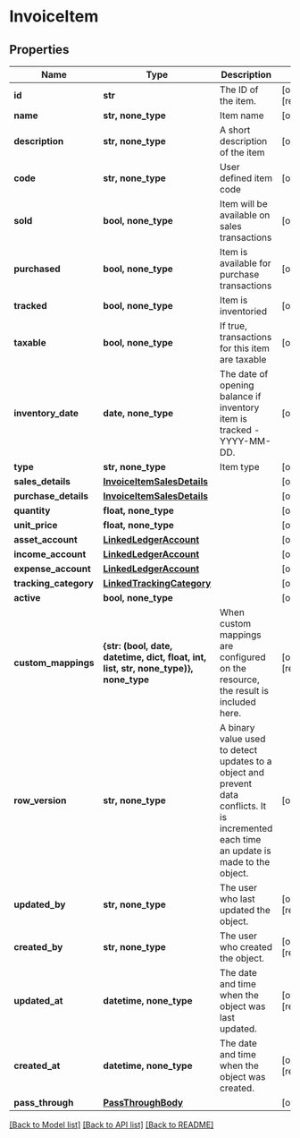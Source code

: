 # InvoiceItem


## Properties
Name | Type | Description | Notes
------------ | ------------- | ------------- | -------------
**id** | **str** | The ID of the item. | [optional] [readonly] 
**name** | **str, none_type** | Item name | [optional] 
**description** | **str, none_type** | A short description of the item | [optional] 
**code** | **str, none_type** | User defined item code | [optional] 
**sold** | **bool, none_type** | Item will be available on sales transactions | [optional] 
**purchased** | **bool, none_type** | Item is available for purchase transactions | [optional] 
**tracked** | **bool, none_type** | Item is inventoried | [optional] 
**taxable** | **bool, none_type** | If true, transactions for this item are taxable | [optional] 
**inventory_date** | **date, none_type** | The date of opening balance if inventory item is tracked - YYYY-MM-DD. | [optional] 
**type** | **str, none_type** | Item type | [optional] 
**sales_details** | [**InvoiceItemSalesDetails**](InvoiceItemSalesDetails.md) |  | [optional] 
**purchase_details** | [**InvoiceItemSalesDetails**](InvoiceItemSalesDetails.md) |  | [optional] 
**quantity** | **float, none_type** |  | [optional] 
**unit_price** | **float, none_type** |  | [optional] 
**asset_account** | [**LinkedLedgerAccount**](LinkedLedgerAccount.md) |  | [optional] 
**income_account** | [**LinkedLedgerAccount**](LinkedLedgerAccount.md) |  | [optional] 
**expense_account** | [**LinkedLedgerAccount**](LinkedLedgerAccount.md) |  | [optional] 
**tracking_category** | [**LinkedTrackingCategory**](LinkedTrackingCategory.md) |  | [optional] 
**active** | **bool, none_type** |  | [optional] 
**custom_mappings** | **{str: (bool, date, datetime, dict, float, int, list, str, none_type)}, none_type** | When custom mappings are configured on the resource, the result is included here. | [optional] [readonly] 
**row_version** | **str, none_type** | A binary value used to detect updates to a object and prevent data conflicts. It is incremented each time an update is made to the object. | [optional] 
**updated_by** | **str, none_type** | The user who last updated the object. | [optional] [readonly] 
**created_by** | **str, none_type** | The user who created the object. | [optional] [readonly] 
**updated_at** | **datetime, none_type** | The date and time when the object was last updated. | [optional] [readonly] 
**created_at** | **datetime, none_type** | The date and time when the object was created. | [optional] [readonly] 
**pass_through** | [**PassThroughBody**](PassThroughBody.md) |  | [optional] 

[[Back to Model list]](../../README.md#documentation-for-models) [[Back to API list]](../../README.md#documentation-for-api-endpoints) [[Back to README]](../../README.md)


